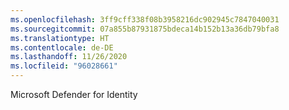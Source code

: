 ```yaml
---
ms.openlocfilehash: 3ff9cff338f08b3958216dc902945c7847040031
ms.sourcegitcommit: 07a855b87931875bdeca14b152b13a36db79bfa8
ms.translationtype: HT
ms.contentlocale: de-DE
ms.lasthandoff: 11/26/2020
ms.locfileid: "96028661"
---
```

Microsoft Defender for Identity